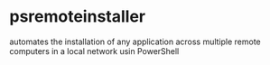 # psremoteinstaller
automates the installation of any application across multiple remote computers in a local network usin PowerShell
